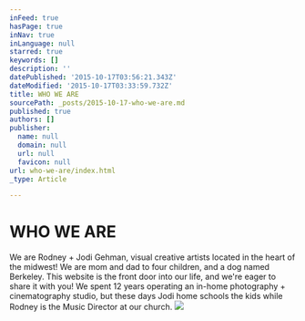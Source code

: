 ```yaml
---
inFeed: true
hasPage: true
inNav: true
inLanguage: null
starred: true
keywords: []
description: ''
datePublished: '2015-10-17T03:56:21.343Z'
dateModified: '2015-10-17T03:33:59.732Z'
title: WHO WE ARE
sourcePath: _posts/2015-10-17-who-we-are.md
published: true
authors: []
publisher:
  name: null
  domain: null
  url: null
  favicon: null
url: who-we-are/index.html
_type: Article

---
```

# WHO WE ARE

We are Rodney + Jodi Gehman, visual creative artists located in the heart of the midwest! We are mom and dad to four children, and a dog named Berkeley. This website is the front door into our life, and we're eager to share it with you! We spent 12 years operating an in-home photography + cinematography studio, but these days Jodi home schools the kids while Rodney is the Music Director at our church.  ![](https://the-grid-user-content.s3-us-west-2.amazonaws.com/fd556238-e3ea-481c-9b35-75c624215084.jpg)